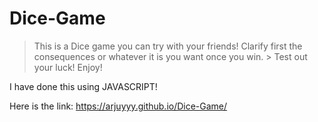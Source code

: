# Dice-Game
> This is a Dice game you can try with your friends! 
> Clarify first the consequences or whatever it is you want once you win. > 
> Test out your luck! Enjoy!

I have done this using JAVASCRIPT!

Here is the link:
https://arjuyyy.github.io/Dice-Game/
